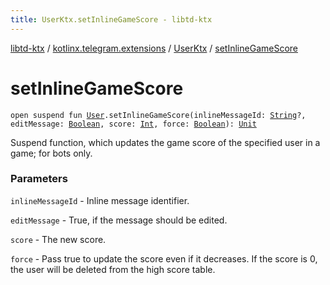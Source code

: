 ```yaml
---
title: UserKtx.setInlineGameScore - libtd-ktx
---
```


[libtd-ktx](../../index.html) / [kotlinx.telegram.extensions](../index.html) / [UserKtx](index.html) / [setInlineGameScore](./set-inline-game-score.html)

# setInlineGameScore

`open suspend fun `[`User`](https://tdlibx.github.io/td/docs/org/drinkless/td/libcore/telegram/TdApi/User.html)`.setInlineGameScore(inlineMessageId: `[`String`](https://kotlinlang.org/api/latest/jvm/stdlib/kotlin/-string/index.html)`?, editMessage: `[`Boolean`](https://kotlinlang.org/api/latest/jvm/stdlib/kotlin/-boolean/index.html)`, score: `[`Int`](https://kotlinlang.org/api/latest/jvm/stdlib/kotlin/-int/index.html)`, force: `[`Boolean`](https://kotlinlang.org/api/latest/jvm/stdlib/kotlin/-boolean/index.html)`): `[`Unit`](https://kotlinlang.org/api/latest/jvm/stdlib/kotlin/-unit/index.html)

Suspend function, which updates the game score of the specified user in a game; for bots only.

### Parameters

`inlineMessageId` - Inline message identifier.

`editMessage` - True, if the message should be edited.

`score` - The new score.

`force` - Pass true to update the score even if it decreases. If the score is 0, the user
will be deleted from the high score table.